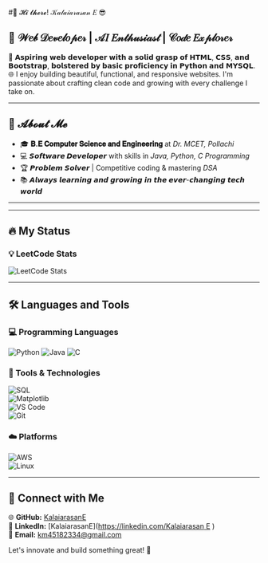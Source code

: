 #👋 𝓗𝓲 𝓽𝓱𝓮𝓻𝓮!   𝒦𝒶𝓁𝒶𝒾𝒶𝓇𝒶𝓈𝒶𝓃 𝐸 😎  
## 🚀 𝒲𝑒𝒷 𝒟𝑒𝓋𝑒𝓁𝑜𝓅𝑒𝓇 | 𝒜𝐼 𝐸𝓃𝓉𝒽𝓊𝓈𝒾𝒶𝓈𝓉 | 𝒞𝑜𝒹𝑒 𝐸𝓍𝓅𝓁𝑜𝓇𝑒𝓇

🧠 𝗔𝘀𝗽𝗶𝗿𝗶𝗻𝗴 𝘄𝗲𝗯 𝗱𝗲𝘃𝗲𝗹𝗼𝗽𝗲𝗿 𝘄𝗶𝘁𝗵 𝗮 𝘀𝗼𝗹𝗶𝗱 𝗴𝗿𝗮𝘀𝗽 𝗼𝗳 𝗛𝗧𝗠𝗟, 𝗖𝗦𝗦, 𝗮𝗻𝗱 𝗕𝗼𝗼𝘁𝘀𝘁𝗿𝗮𝗽, 𝗯𝗼𝗹𝘀𝘁𝗲𝗿𝗲𝗱 𝗯𝘆 𝗯𝗮𝘀𝗶𝗰 𝗽𝗿𝗼𝗳𝗶𝗰𝗶𝗲𝗻𝗰𝘆 𝗶𝗻 𝗣𝘆𝘁𝗵𝗼𝗻 𝗮𝗻𝗱 𝗠𝗬𝗦𝗤𝗟.  
🌐 I enjoy building beautiful, functional, and responsive websites. I'm passionate about crafting clean code and growing with every challenge I take on.  

---

## 🌟 𝓐𝓫𝓸𝓾𝓽 𝓜𝓮  

- 🎓 **𝐁.𝐄 𝐂𝐨𝐦𝐩𝐮𝐭𝐞𝐫 𝐒𝐜𝐢𝐞𝐧𝐜𝐞 𝐚𝐧𝐝 𝐄𝐧𝐠𝐢𝐧𝐞𝐞𝐫𝐢𝐧𝐠** at *Dr. MCET, Pollachi*  
- 💻 **𝙎𝙤𝙛𝙩𝙬𝙖𝙧𝙚 𝘿𝙚𝙫𝙚𝙡𝙤𝙥𝙚𝙧** with skills in *Java, Python, C Programming*  
- 🏆 𝙋𝙧𝙤𝙗𝙡𝙚𝙢 𝙎𝙤𝙡𝙫𝙚𝙧 | Competitive coding & mastering *DSA*  
- 📚 𝘼𝙡𝙬𝙖𝙮𝙨 𝙡𝙚𝙖𝙧𝙣𝙞𝙣𝙜 𝙖𝙣𝙙 𝙜𝙧𝙤𝙬𝙞𝙣𝙜 𝙞𝙣 𝙩𝙝𝙚 𝙚𝙫𝙚𝙧-𝙘𝙝𝙖𝙣𝙜𝙞𝙣𝙜 𝙩𝙚𝙘𝙝 𝙬𝙤𝙧𝙡𝙙  

---

---  
## 🔥 My Status  

### 💡 LeetCode Stats  
![LeetCode Stats](https://leetcard.jacoblin.cool/kalaiarasane?theme=unicorn&font=Arial&animation=true)
 

---  
## 🛠 Languages and Tools  

### 💻 Programming Languages  
![Python](https://img.shields.io/badge/Python-3776AB?style=for-the-badge&logo=python&logoColor=white)
![Java](https://img.shields.io/badge/Java-ED8B00?style=for-the-badge&logo=java&logoColor=white)
![C](https://img.shields.io/badge/C-00599C?style=for-the-badge&logo=c&logoColor=white)   

### 🔧 Tools & Technologies  
![SQL](https://img.shields.io/badge/SQL-4479A1?style=for-the-badge&logo=sql&logoColor=white)  
![Matplotlib](https://img.shields.io/badge/Matplotlib-11557C?style=for-the-badge&logo=python&logoColor=white)  
![VS Code](https://img.shields.io/badge/VS%20Code-007ACC?style=for-the-badge&logo=visual-studio-code&logoColor=white)  
![Git](https://img.shields.io/badge/Git-F05032?style=for-the-badge&logo=git&logoColor=white)

### ☁️ Platforms  
![AWS](https://img.shields.io/badge/AWS-232F3E?style=for-the-badge&logo=amazon-aws&logoColor=white)  
![Linux](https://img.shields.io/badge/Linux-FCC624?style=for-the-badge&logo=linux&logoColor=black)   

---  
## 💼 Connect with Me  

🌐 **GitHub:** [KalaiarasanE](https://github.com/kalaiarasane)  
🔗 **LinkedIn:** [KalaiarasanE]([https://linkedin.com/Kalaiarasan E](https://www.linkedin.com/in/kalaiarasan-e-7b7044258/) )  
📩 **Email:** km45182334@gmail.com  

Let's innovate and build something great! 🚀

